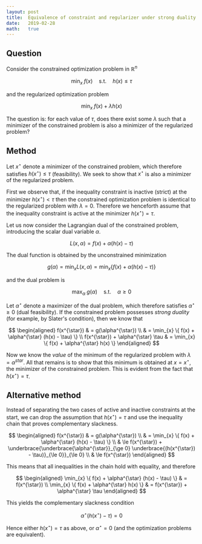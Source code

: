 ```yaml
---
layout: post
title:  Equivalence of constraint and regularizer under strong duality
date:   2019-02-28
math:   true
---
```


## Question

Consider the constrained optimization problem in $\mathbb{R}^{n}$

$$ \min_{x} \; f(x) \quad \text{s.t.} \quad h(x) \le \tau $$

and the regularized optimization problem

$$ \min_{x} \; f(x) + \lambda h(x) $$

The question is: for each value of $\tau$, does there exist some $\lambda$ such that a minimizer of the constrained problem is also a minimizer of the regularized problem?

## Method

Let $x^{\star}$ denote a minimizer of the constrained problem, which therefore satisfies $h(x^{\star}) \le \tau$ (feasibility).
We seek to show that $x^{\star}$ is also a minimizer of the regularized problem.

First we observe that, if the inequality constraint is inactive (strict) at the minimizer $h(x^{\star}) < \tau$ then the constrained optimization problem is identical to the regularized problem with $\lambda = 0$.
Therefore we henceforth assume that the inequality constraint is active at the minimizer $h(x^{\star}) = \tau$.

Let us now consider the Lagrangian dual of the constrained problem, introducing the scalar dual variable $\alpha$.

$$ L(x, \alpha) = f(x) + \alpha (h(x) - \tau) $$

The dual function is obtained by the unconstrained minimization

$$ g(\alpha) = \min_{x} L(x, \alpha) = \min_{x} \{ f(x) + \alpha (h(x) - \tau) \} $$

and the dual problem is

$$ \max_{\alpha} \; g(\alpha) \quad \text{s.t.} \quad \alpha \ge 0 $$

Let $\alpha^{\star}$ denote a maximizer of the dual problem, which therefore satisfies $\alpha^{\star} \ge 0$ (dual feasibility).
If the constrained problem possesses _strong duality_ (for example, by Slater's condition), then we know that

$$ \begin{aligned}
f(x^{\star}) & = g(\alpha^{\star}) \\
& = \min_{x} \{ f(x) + \alpha^{\star} (h(x) - \tau) \} \\
f(x^{\star}) + \alpha^{\star} \tau & = \min_{x} \{ f(x) + \alpha^{\star} h(x) \}
\end{aligned} $$

Now we know the _value_ of the minimum of the regularized problem with $\lambda = \alpha^{star}$.
All that remains is to show that this minimum is obtained at $x = x^{\star}$, the minimizer of the constrained problem.
This is evident from the fact that $h(x^{\star}) = \tau$.

## Alternative method

Instead of separating the two cases of active and inactive constraints at the start, we can drop the assumption that $h(x^{\star}) = \tau$ and use the inequality chain that proves complementary slackness.

$$ \begin{aligned}
f(x^{\star}) & = g(\alpha^{\star}) \\
& = \min_{x} \{ f(x) + \alpha^{\star} (h(x) - \tau) \} \\
& \le f(x^{\star}) + \underbrace{\underbrace{\alpha^{\star}}_{\ge 0} \underbrace{(h(x^{\star}) - \tau)}_{\le 0}}_{\le 0} \\
& \le f(x^{\star})
\end{aligned} $$

This means that all inequalities in the chain hold with equality, and therefore

$$ \begin{aligned}
\min_{x} \{ f(x) + \alpha^{\star} (h(x) - \tau) \} & = f(x^{\star}) \\
\min_{x} \{ f(x) + \alpha^{\star} h(x) \} & = f(x^{\star}) + \alpha^{\star} \tau
\end{aligned} $$

This yields the complementary slackness condition

$$ \alpha^{\star} (h(x^{\star}) - \tau) = 0 $$

Hence either $h(x^{\star}) = \tau$ as above, or $\alpha^{\star} = 0$ (and the optimization problems are equivalent).
